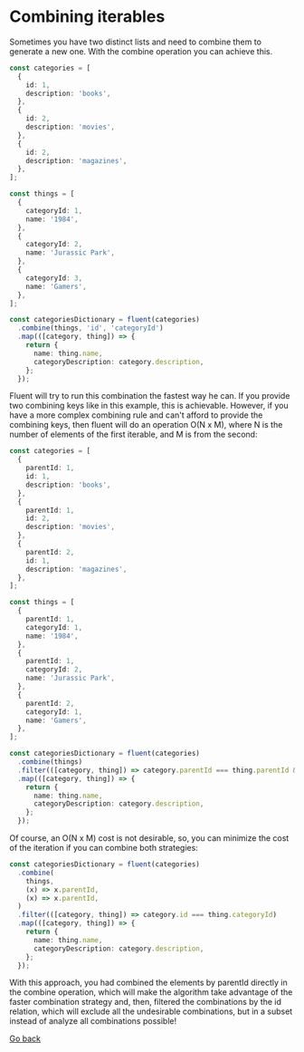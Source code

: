 # Combining iterables

Sometimes you have two distinct lists and need to combine them to generate a new one. With the combine operation you can achieve this.

```ts
const categories = [
  {
    id: 1,
    description: 'books',
  },
  {
    id: 2,
    description: 'movies',
  },
  {
    id: 2,
    description: 'magazines',
  },
];

const things = [
  {
    categoryId: 1,
    name: '1984',
  },
  {
    categoryId: 2,
    name: 'Jurassic Park',
  },
  {
    categoryId: 3,
    name: 'Gamers',
  },
];

const categoriesDictionary = fluent(categories)
  .combine(things, 'id', 'categoryId')
  .map(([category, thing]) => {
    return {
      name: thing.name,
      categoryDescription: category.description,
    };
  });
```

Fluent will try to run this combination the fastest way he can. If you provide two combining keys like in this example, this is achievable.
However, if you have a more complex combining rule and can't afford to provide the combining keys, then fluent will do an operation O(N x M), where N is the number of elements of the first iterable, and M is from the second:

```ts
const categories = [
  {
    parentId: 1,
    id: 1,
    description: 'books',
  },
  {
    parentId: 1,
    id: 2,
    description: 'movies',
  },
  {
    parentId: 2,
    id: 1,
    description: 'magazines',
  },
];

const things = [
  {
    parentId: 1,
    categoryId: 1,
    name: '1984',
  },
  {
    parentId: 1,
    categoryId: 2,
    name: 'Jurassic Park',
  },
  {
    parentId: 2,
    categoryId: 1,
    name: 'Gamers',
  },
];

const categoriesDictionary = fluent(categories)
  .combine(things)
  .filter(([category, thing]) => category.parentId === thing.parentId && category.id === thing.categoryId)
  .map(([category, thing]) => {
    return {
      name: thing.name,
      categoryDescription: category.description,
    };
  });
```

Of course, an O(N x M) cost is not desirable, so, you can minimize the cost of the iteration if you can combine both strategies:

```ts
const categoriesDictionary = fluent(categories)
  .combine(
    things,
    (x) => x.parentId,
    (x) => x.parentId,
  )
  .filter(([category, thing]) => category.id === thing.categoryId)
  .map(([category, thing]) => {
    return {
      name: thing.name,
      categoryDescription: category.description,
    };
  });
```

With this approach, you had combined the elements by parentId directly in the combine operation, which will make the algorithm take advantage of the faster combination strategy and, then, filtered the combinations by the id relation, which will exclude all the undesirable combinations, but in a subset instead of analyze all combinations possible!

[Go back](README.md)
